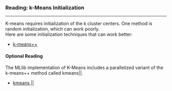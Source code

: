 ### Reading: k-Means Initialization

---

K-means requires initialization of the k cluster centers. One method is random initialization, which can work poorly.  
Here are some initialization techniques that can work better:

- [k-means++](https://en.wikipedia.org/wiki/K-means%2B%2B)

#### Optional Reading 

The MLlib implementation of K-Means includes a parallelized variant of the k-means++ method called kmeans||.

- [kmeans ||](http://theory.stanford.edu/~sergei/papers/vldb12-kmpar.pdf)
